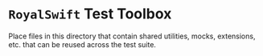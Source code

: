 # ``RoyalSwift`` Test Toolbox

Place files in this directory that contain shared utilities, mocks, extensions, etc. that can be reused across the test suite.
